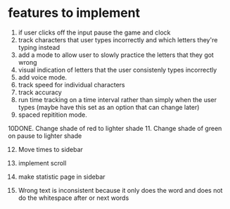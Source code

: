 # features to implement #

1. if user clicks off the input pause the game and clock
2. track characters that user types incorrectly and which letters they're typing instead
3. add a mode to allow user to slowly practice the letters that they got wrong
4. visual indication of letters that the user consistenly types incorrectly
5. add voice mode.
6. track speed for individual characters
7. track accuracy
8. run time tracking on a time interval rather than simply when the user types (maybe have this set as an option that can change later)
9. spaced repitition mode.

10DONE. Change shade of red to lighter shade
11. Change shade of green on pause to lighter shade

12. Move times to sidebar
13. implement scroll
14. make statistic page in sidebar

15. Wrong text is inconsistent because it only does the word
	and does not do the whitespace after or next words
